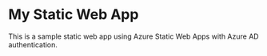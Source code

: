 # My Static Web App

This is a sample static web app using Azure Static Web Apps with Azure AD authentication.
